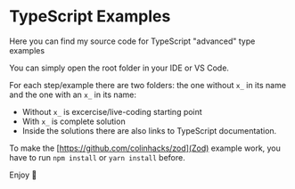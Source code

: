 # TypeScript Examples

Here you can find my source code for TypeScript "advanced" type examples

You can simply open the root folder in your IDE or VS Code.

For each step/example there are two folders: the one without `x_` in its name and the one with an `x_` in its name:

* Without `x_` is excercise/live-coding starting point
* With `x_` is complete solution
* Inside the solutions there are also links to TypeScript documentation.

To make the [https://github.com/colinhacks/zod](Zod) example work, you have to run `npm install` or `yarn install` before.

Enjoy 🎉




